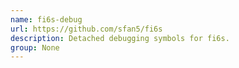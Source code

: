 ```yaml
---
name: fi6s-debug
url: https://github.com/sfan5/fi6s
description: Detached debugging symbols for fi6s.
group: None
---
```

